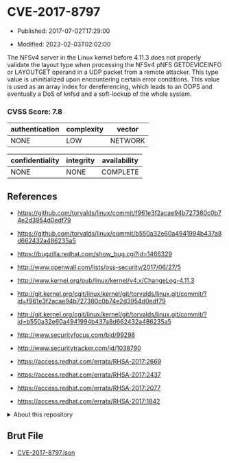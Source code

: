 # CVE-2017-8797

- Published: 2017-07-02T17:29:00

- Modified: 2023-02-03T02:02:00

The NFSv4 server in the Linux kernel before 4.11.3 does not properly validate the layout type when processing the NFSv4 pNFS GETDEVICEINFO or LAYOUTGET operand in a UDP packet from a remote attacker. This type value is uninitialized upon encountering certain error conditions. This value is used as an array index for dereferencing, which leads to an OOPS and eventually a DoS of knfsd and a soft-lockup of the whole system.

### CVSS Score: **7.8**

| authentication | complexity | vector |
| --- | --- | --- |
| NONE | LOW | NETWORK |

| confidentiality | integrity | availability |
| --- | --- | --- |
| NONE | NONE | COMPLETE |

## References

* https://github.com/torvalds/linux/commit/f961e3f2acae94b727380c0b74e2d3954d0edf79

* https://github.com/torvalds/linux/commit/b550a32e60a4941994b437a8d662432a486235a5

* https://bugzilla.redhat.com/show_bug.cgi?id=1466329

* http://www.openwall.com/lists/oss-security/2017/06/27/5

* http://www.kernel.org/pub/linux/kernel/v4.x/ChangeLog-4.11.3

* http://git.kernel.org/cgit/linux/kernel/git/torvalds/linux.git/commit/?id=f961e3f2acae94b727380c0b74e2d3954d0edf79

* http://git.kernel.org/cgit/linux/kernel/git/torvalds/linux.git/commit/?id=b550a32e60a4941994b437a8d662432a486235a5

* http://www.securityfocus.com/bid/99298

* http://www.securitytracker.com/id/1038790

* https://access.redhat.com/errata/RHSA-2017:2669

* https://access.redhat.com/errata/RHSA-2017:2437

* https://access.redhat.com/errata/RHSA-2017:2077

* https://access.redhat.com/errata/RHSA-2017:1842

<details>
<summary>About this repository</summary> 

  This repository is part of the project [Live Hack CVE](https://github.com/Live-Hack-CVE). Main website can be found [www.live-hack.org](https://www.live-hack.org) 
  
  Made by [Sn0wAlice](https://github.com/Sn0wAlice) for the people that care about security and need to have a feed of the latest CVEs. Hope you enjoy it, don't forget to star the repo and follow me on [Twitter](https://twitter.com/Sn0wAlice) and [Github](https://github.com/Sn0wAlice). And that is my [personnal website](https://www.alice-snow.me/)

  - [Home Page](https://github.com/Live-Hack-CVE)
  - [Framework](https://github.com/Live-Hack-CVE/cve-framework)
  - [CVE database](https://github.com/Live-Hack-CVE/full_database)
  - [Changelog](https://github.com/Live-Hack-CVE/Changelog)
</details>

## Brut File

* [CVE-2017-8797.json](https://raw.githubusercontent.com/Live-Hack-CVE/full_database/main/cves/2017/CVE-2017-8797.json)

